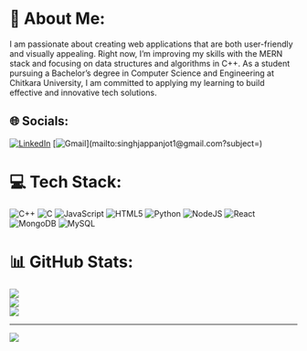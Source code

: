 # 💫 About Me:
I am passionate about creating web applications that are both user-friendly and visually appealing. Right now, I’m improving my skills with the MERN stack and focusing on data structures and algorithms in C++. As a student pursuing a Bachelor’s degree in Computer Science and Engineering at Chitkara University, I am committed to applying my learning to build effective and innovative tech solutions.


## 🌐 Socials:
[![LinkedIn](https://img.shields.io/badge/LinkedIn-%230077B5.svg?logo=linkedin&logoColor=white)](https://www.linkedin.com/in/jappanjot-singh-275440257) 
[![Gmail](https://img.shields.io/badge/Gmail-%230077B5.svg?logo=gmail&logoColor=white&labelColor=rgb(52,%20168,%2083)&color=rgb(52,%20168,%2083))](mailto:singhjappanjot1@gmail.com?subject=) 

# 💻 Tech Stack:
![C++](https://img.shields.io/badge/c++-%2300599C.svg?style=plastic&logo=c%2B%2B&logoColor=white) ![C](https://img.shields.io/badge/c-%2300599C.svg?style=plastic&logo=c&logoColor=white) ![JavaScript](https://img.shields.io/badge/javascript-%23323330.svg?style=plastic&logo=javascript&logoColor=%23F7DF1E) ![HTML5](https://img.shields.io/badge/html5-%23E34F26.svg?style=plastic&logo=html5&logoColor=white) ![Python](https://img.shields.io/badge/python-3670A0?style=plastic&logo=python&logoColor=ffdd54) ![NodeJS](https://img.shields.io/badge/node.js-6DA55F?style=plastic&logo=node.js&logoColor=white) ![React](https://img.shields.io/badge/react-%2320232a.svg?style=plastic&logo=react&logoColor=%2361DAFB) ![MongoDB](https://img.shields.io/badge/MongoDB-%234ea94b.svg?style=plastic&logo=mongodb&logoColor=white) ![MySQL](https://img.shields.io/badge/mysql-4479A1.svg?style=plastic&logo=mysql&logoColor=white)
# 📊 GitHub Stats:
![](https://github-readme-stats.vercel.app/api?username=Jappanjot26&theme=dark&hide_border=false&include_all_commits=false&count_private=false)<br/>
![](https://github-readme-streak-stats.herokuapp.com/?user=Jappanjot26&theme=dark&hide_border=false)<br/>
![](https://github-readme-stats.vercel.app/api/top-langs/?username=Jappanjot26&theme=dark&hide_border=false&include_all_commits=false&count_private=false&layout=compact)

---
[![](https://visitcount.itsvg.in/api?id=Jappanjot26&icon=0&color=0)](https://visitcount.itsvg.in)

<!-- Proudly created with GPRM ( https://gprm.itsvg.in ) -->
